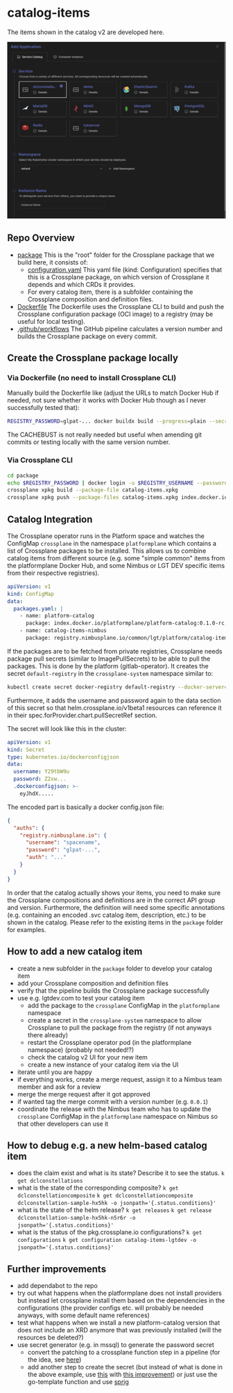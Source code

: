 # catalog-items

The items shown in the catalog v2 are developed here.

![catalogv1ui](catalogv1ui.png)

## Repo Overview

- [package](./package/) This is the "root" folder for the Crossplane package that we build here, it consists of:
  - [configuration.yaml](./package/configuration.yaml) This yaml file (kind: Configuration) specifies that this is a Crossplane package, on which version of Crossplane it depends and which CRDs it provides.
  - [<catalog-item>](./package/redisserver/) For every catalog item, there is a subfolder containing the Crossplane composition and definition files.
- [Dockerfile](Dockerfile) The Dockerfile uses the Crossplane CLI to build and push the Crossplane configuration package (OCI image) to a registry (may be useful for local testing).
- [.github/workflows](./.github/workflows/build-publish-images.yaml) The GitHub pipeline calculates a version number and builds the Crossplane package on every commit.

## Create the Crossplane package locally

### Via Dockerfile (no need to install Crossplane CLI)

Manually build the Dockerfile like (adjust the URLs to match Docker Hub if needed, not sure whether it works with Docker Hub though as I never successfully tested that):

```bash
REGISTRY_PASSWORD=glpat-... docker buildx build --progress=plain --secret id=registry-password,env=REGISTRY_PASSWORD --build-arg DOCKER_REGISTRY=registry.nimbusplane.io --build-arg IMAGE_VERSION=0.0.1 --build-arg CACHEBUST=$(date +%s) --build-arg REGISTRY_IMAGE=registry.nimbusplane.io/common/lgt/platform/catalog-items .
```

The CACHEBUST is not really needed but useful when amending git commits or testing locally with the same version number.

### Via Crossplane CLI

```bash
cd package
echo $REGISTRY_PASSWORD | docker login -u $REGISTRY_USERNAME --password-stdin
crossplane xpkg build --package-file catalog-items.xpkg
crossplane xpkg push --package-files catalog-items.xpkg index.docker.io/platformplane/platform-catalog:0.0.1
```

## Catalog Integration

The Crossplane operator runs in the Platform space and watches the ConfigMap `crossplane` in the namespace `platformplane` which contains a list of Crossplane packages to be installed. This allows us to combine catalog items from different source (e.g. some "simple common" items from the platformplane Docker Hub, and some Nimbus or LGT DEV specific items from their respective registries).

```yaml
apiVersion: v1
kind: ConfigMap
data:
  packages.yaml: |
    - name: platform-catalog
      package: index.docker.io/platformplane/platform-catalog:0.1.0-rc.9
    - name: catalog-items-nimbus
      package: registry.nimbusplane.io/common/lgt/platform/catalog-items:0.1.0-rc.2
```

If the packages are to be fetched from private registries, Crossplane needs package pull secrets (similar to ImagePullSecrets) to be able to pull the packages. This is done by the platform (gitlab-operator). It creates the secret `default-registry` in the `crossplane-system` namespace similar to:

```bash
kubectl create secret docker-registry default-registry --docker-server=registry.nimbusplane.io --docker-username=spacename --docker-password=glpat-... -n crossplane-system
```

Furthermore, it adds the username and password again to the data section of this secret so that helm.crossplane.io/v1beta1 resources can reference it in their spec.forProvider.chart.pullSecretRef section.

The secret will look like this in the cluster:

```yaml
apiVersion: v1
kind: Secret
type: kubernetes.io/dockerconfigjson
data:
  username: Y29tbW9u
  password: Z2xw...
  .dockerconfigjson: >-
    eyJhdX.....
```

The encoded part is basically a docker config.json file:
  
```json
{
  "auths": {
    "registry.nimbusplane.io": {
      "username": "spacename",
      "password": "glpat-...",
      "auth": "..."
    }
  }
}
```

In order that the catalog actually shows your items, you need to make sure the Crossplane compositions and definitions are in the correct API group and version. Furthermore, the definition will need some specific annotations (e.g. containing an encoded .svc catalog item, description, etc.) to be shown in the catalog. Please refer to the existing items in the `package` folder for examples.

## How to add a new catalog item

- create a new subfolder in the `package` folder to develop your catalog item
- add your Crossplane composition and definition files
- verify that the pipeline builds the Crossplane package successfully
- use e.g. lgtdev.com to test your catalog item
  - add the package to the `crossplane` ConfigMap in the `platformplane` namespace
  - create a secret in the `crossplane-system` namespace to allow Crossplane to pull the package from the registry (if not anyways there already)
  - restart the Crossplane operator pod (in the platformplane namespace) (probably not needed!?)
  - check the catalog v2 UI for your new item
  - create a new instance of your catalog item via the UI
- iterate until you are happy
- if everything works, create a merge request, assign it to a Nimbus team member and ask for a review
- merge the merge request after it got approved
- if wanted tag the merge commit with a version number (e.g. `0.0.1`)
- coordinate the release with the Nimbus team who has to update the `crossplane` ConfigMap in the `platformplane` namespace on Nimbus so that other developers can use it

## How to debug e.g. a new helm-based catalog item
- does the claim exist and what is its state? Describe it to see the status.
  `k get dclconstellations`
- what is the state of the corresponding composite?
  `k get dclconstellationcomposite`
  `k get dclconstellationcomposite dclconstellation-sample-hx5hk -o jsonpath='{.status.conditions}'`
- what is the state of the helm release?
  `k get releases`
  `k get release dclconstellation-sample-hx5hk-n5r6r -o jsonpath='{.status.conditions}'`
- what is the status of the pkg.crossplane.io configurations?
  `k get configurations`
  `k get configuration catalog-items-lgtdev -o jsonpath='{.status.conditions}'`

## Further improvements

- add dependabot to the repo
- try out what happens when the platformplane does not install providers but instead let crossplane install them based on the dependencies in the configurations (the provider configs etc. will probably be needed anyways, with some default name references)
- test what happens when we install a new platform-catalog version that does not include an XRD anymore that was previously installed (will the resources be deleted?)
- use secret generator (e.g. in mssql) to generate the password secret
  - convert the patching to a crossplane function step in a pipeline (for the idea, see [here](https://github.com/23technologies/xp-fn-rndstr))
  - add another step to create the secret (but instead of what is done in the above example, use [this](https://github.com/crossplane-contrib/function-go-templating/tree/main) with [this improvement](https://github.com/crossplane/crossplane/issues/1895#issuecomment-1969733598)) or just use the go-template function and use [sprig](https://masterminds.github.io/sprig/crypto.html)
